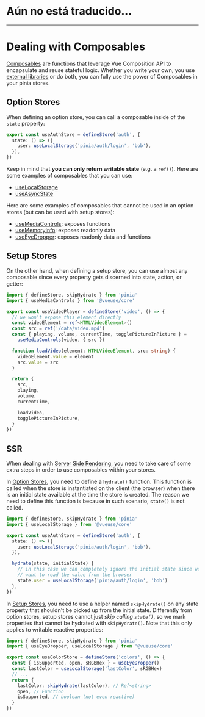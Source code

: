 # Aún no está traducido...
---

# Dealing with Composables

[Composables](https://vuejs.org/guide/reusability/composables.html#composables) are functions that leverage Vue Composition API to encapsulate and reuse stateful logic. Whether you write your own, you use [external libraries](https://vueuse.org/) or do both, you can fully use the power of Composables in your pinia stores.

## Option Stores

When defining an option store, you can call a composable inside of the `state` property:

```ts
export const useAuthStore = defineStore('auth', {
  state: () => ({
    user: useLocalStorage('pinia/auth/login', 'bob'),
  }),
})
```

Keep in mind that **you can only return writable state** (e.g. a `ref()`). Here are some examples of composables that you can use:

- [useLocalStorage](https://vueuse.org/core/useLocalStorage/)
- [useAsyncState](https://vueuse.org/core/useAsyncState/)

Here are some examples of composables that cannot be used in an option stores (but can be used with setup stores):

- [useMediaControls](https://vueuse.org/core/useMediaControls/): exposes functions
- [useMemoryInfo](https://vueuse.org/core/useMemory/): exposes readonly data
- [useEyeDropper](https://vueuse.org/core/useEyeDropper/): exposes readonly data and functions

## Setup Stores

On the other hand, when defining a setup store, you can use almost any composable since every property gets discerned into state, action, or getter:

```ts
import { defineStore, skipHydrate } from 'pinia'
import { useMediaControls } from '@vueuse/core'

export const useVideoPlayer = defineStore('video', () => {
  // we won't expose this element directly
  const videoElement = ref<HTMLVideoElement>()
  const src = ref('/data/video.mp4')
  const { playing, volume, currentTime, togglePictureInPicture } =
    useMediaControls(video, { src })

  function loadVideo(element: HTMLVideoElement, src: string) {
    videoElement.value = element
    src.value = src
  }

  return {
    src,
    playing,
    volume,
    currentTime,

    loadVideo,
    togglePictureInPicture,
  }
})
```

## SSR

When dealing with [Server Side Rendering](../ssr/index.md), you need to take care of some extra steps in order to use composables within your stores.

In [Option Stores](#option-stores), you need to define a `hydrate()` function. This function is called when the store is instantiated on the client (the browser) when there is an initial state available at the time the store is created. The reason we need to define this function is because in such scenario, `state()` is not called.

```ts
import { defineStore, skipHydrate } from 'pinia'
import { useLocalStorage } from '@vueuse/core'

export const useAuthStore = defineStore('auth', {
  state: () => ({
    user: useLocalStorage('pinia/auth/login', 'bob'),
  }),

  hydrate(state, initialState) {
    // in this case we can completely ignore the initial state since we
    // want to read the value from the browser
    state.user = useLocalStorage('pinia/auth/login', 'bob')
  },
})
```

In [Setup Stores](#setup-stores), you need to use a helper named `skipHydrate()` on any state property that shouldn't be picked up from the initial state. Differently from option stores, setup stores cannot just _skip calling `state()`_, so we mark properties that cannot be hydrated with `skipHydrate()`. Note that this only applies to writable reactive properties:

```ts
import { defineStore, skipHydrate } from 'pinia'
import { useEyeDropper, useLocalStorage } from '@vueuse/core'

export const useColorStore = defineStore('colors', () => {
  const { isSupported, open, sRGBHex } = useEyeDropper()
  const lastColor = useLocalStorage('lastColor', sRGBHex)
  // ...
  return {
    lastColor: skipHydrate(lastColor), // Ref<string>
    open, // Function
    isSupported, // boolean (not even reactive)
  }
})
```
